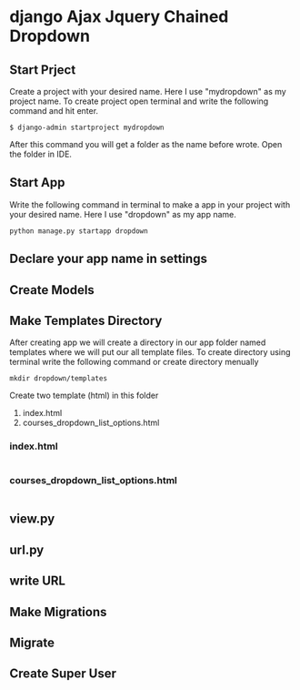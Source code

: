 # django Ajax Jquery Chained Dropdown
## Start Prject
Create a project with your desired name. Here I use "mydropdown" as my project name. To create project open terminal and write the following command and hit enter.
```
$ django-admin startproject mydropdown
```
After this command you will get a folder as the name before wrote. Open the folder in IDE.
## Start App
Write the following command in terminal to make a app in your project with your desired name. Here I use "dropdown" as my app name.
```
python manage.py startapp dropdown
```
## Declare your app name in settings

## Create Models

## Make Templates Directory
After creating app we will create a directory in our app folder named templates where we will put our all template files. To create directory using terminal write the following command or create directory menually
```
mkdir dropdown/templates
```
Create two template (html) in this folder
1. index.html
2. courses_dropdown_list_options.html
### index.html
```

```
### courses_dropdown_list_options.html
```

```
## view.py
## url.py
## write URL
## Make Migrations
## Migrate
## Create Super User

